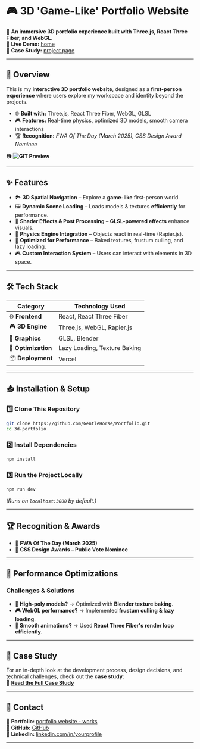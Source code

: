 # 🎮 3D 'Game-Like' Portfolio Website

🚀 **An immersive 3D portfolio experience built with Three.js, React Three Fiber, and WebGL.**  
🔗 **Live Demo:** [home](https://toshihito-endo.com/)  
📖 **Case Study:** [project page](https://toshihito-endo.com/portfolio-website)  

---

## 📌 Overview  
This is my **interactive 3D portfolio website**, designed as a **first-person experience** where users explore my workspace and identity beyond the projects. 
- 🌐 **Built with:** Three.js, React Three Fiber, WebGL, GLSL  
- 🎮 **Features:** Real-time physics, optimized 3D models, smooth camera interactions  
- 🏆 **Recognition:** *FWA Of The Day (March 2025), CSS Design Award Nominee*  

📷 **![GIT Preview](/public/videos/portfolio-website/portfolio-website-preview.gif)**   

---

## ✨ Features  
- 🏞️ **3D Spatial Navigation** – Explore a **game-like** first-person world.  
- 🖼️ **Dynamic Scene Loading** – Loads models & textures **efficiently** for performance.  
- 🎨 **Shader Effects & Post Processing** – **GLSL-powered effects** enhance visuals.  
- 🔧 **Physics Engine Integration** – Objects react in real-time (Rapier.js).  
- 🚀 **Optimized for Performance** – Baked textures, frustum culling, and lazy loading.  
- 🎮 **Custom Interaction System** – Users can interact with elements in 3D space.  

---

## 🛠️ Tech Stack  
| **Category**      | **Technology Used**      |
|-------------------|-------------------------|
| 🌐 **Frontend**   | React, React Three Fiber |
| 🎮 **3D Engine**  | Three.js, WebGL, Rapier.js |
| 🎨 **Graphics**   | GLSL, Blender |
| 🚀 **Optimization** | Lazy Loading, Texture Baking |
| 📦 **Deployment** | Vercel |

---

## 📥 Installation & Setup  

### **1️⃣ Clone This Repository**  
```sh
git clone https://github.com/GentleHorse/Portfolio.git
cd 3d-portfolio
```

### **2️⃣ Install Dependencies**  
```sh
npm install
```

### **3️⃣ Run the Project Locally**  
```sh
npm run dev
```
*(Runs on `localhost:3000` by default.)*  

---

## 🏆 Recognition & Awards  
- 🏅 **FWA Of The Day (March 2025)**  
- 🏅 **CSS Design Awards – Public Vote Nominee**  

---

## 🚀 Performance Optimizations  
### **Challenges & Solutions**  
- **🔄 High-poly models?** → Optimized with **Blender texture baking**.  
- **🎮 WebGL performance?** → Implemented **frustum culling & lazy loading**.  
- **🚀 Smooth animations?** → Used **React Three Fiber's render loop efficiently**.  

---

## 📖 Case Study  
For an in-depth look at the development process, design decisions, and technical challenges, check out the **case study**:  
🔗 **[Read the Full Case Study](https://toshihito-endo.com/portfolio-website)**  

---

## 📧 Contact  
📌 **Portfolio:** [portfolio website - works](https://toshihito-endo.com/works)  
📌 **GitHub:** [GitHub](https://github.com/GentleHorse)  
📌 **LinkedIn:** [linkedin.com/in/yourprofile](https://www.linkedin.com/in/toshihito-endo-a68a82172/)  

---
